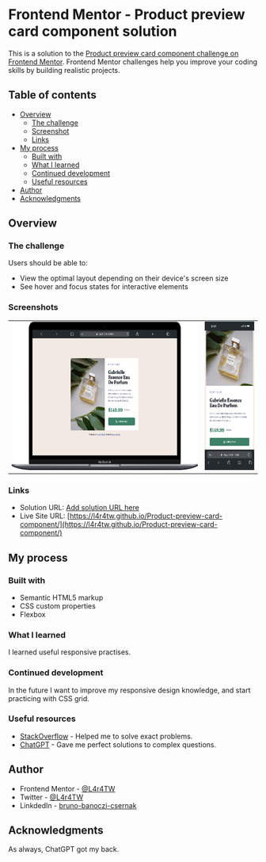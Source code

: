 # Frontend Mentor - Product preview card component solution

This is a solution to the [Product preview card component challenge on Frontend Mentor](https://www.frontendmentor.io/challenges/product-preview-card-component-GO7UmttRfa). Frontend Mentor challenges help you improve your coding skills by building realistic projects.

## Table of contents

- [Overview](#overview)
  - [The challenge](#the-challenge)
  - [Screenshot](#screenshot)
  - [Links](#links)
- [My process](#my-process)
  - [Built with](#built-with)
  - [What I learned](#what-i-learned)
  - [Continued development](#continued-development)
  - [Useful resources](#useful-resources)
- [Author](#author)
- [Acknowledgments](#acknowledgments)

## Overview

### The challenge

Users should be able to:

- View the optimal layout depending on their device's screen size
- See hover and focus states for interactive elements

### Screenshots

<table>
  <tr>
    <td><img src="assets/Screenshots/screenshot1.png" height="300"></td>
    <td><img src="assets/Screenshots/screenshot2.png" height="300"></td>
  </tr>
</table>

### Links

- Solution URL: [Add solution URL here](https://your-solution-url.com)
- Live Site URL: [https://l4r4tw.github.io/Product-preview-card-component/](https://l4r4tw.github.io/Product-preview-card-component/)

## My process

### Built with

- Semantic HTML5 markup
- CSS custom properties
- Flexbox

### What I learned

I learned useful responsive practises.

### Continued development

In the future I want to improve my responsive design knowledge, and start practicing with CSS grid.

### Useful resources

- [StackOverflow](assets/Screenshots/screenshot2.png) - Helped me to solve exact problems.
- [ChatGPT](https://chatgpt.com/) - Gave me perfect solutions to complex questions.

## Author

- Frontend Mentor - [@L4r4TW](https://www.frontendmentor.io/profile/yourusername)
- Twitter - [@L4r4TW](https://x.com/L4r4TW)
- LinkdedIn - [bruno-banoczi-csernak](https://www.linkedin.com/in/bruno-banoczi-csernak/)

## Acknowledgments

As always, ChatGPT got my back.
